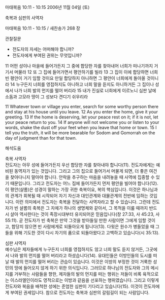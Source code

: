 마태복음 10:11 - 10:15 
2006년 11월 04일 (토)

축복과 심판의 사역자



마태복음 10:11 - 10:15 / 새찬송가 268 장


관찰질문
- 전도자의 자세는 어떠해야 합니까?
- 전도자에게 부여된 권위는 무엇입니까?

11 어떤 성이나 마을에 들어가든지 그 중에 합당한 자를 찾아내어 너희가 떠나기까지 거기서 머물라 12 또 그 집에 들어가면서 평안하기를 빌라 13 그 집이 이에 합당하면 너희 빈 평안이 거기 임할 것이요 만일 합당하지 아니하면 그 평안이 너희에게 돌아올 것이니라 14 누구든지 너희를 영접하지도 아니하고 너희 말을 듣지도 아니하거든 그 집이나 성에서 나가 너희 발의 먼지를 떨어 버리라 15 내가 진실로 너희에게 이르노니 심판 날에 소돔과 고모라 땅이 그 성보다 견디기 쉬우리라  

11  Whatever town or village you enter, search for some worthy person there and stay at his house until you leave. 12  As you enter the home, give it your greeting. 13  If the home is deserving, let your peace rest on it; if it is not, let your peace return to you. 14  If anyone will not welcome you or listen to your words, shake the dust off your feet when you leave that home or town. 15  I tell you the truth, it will be more bearable for Sodom and Gomorrah on the day of judgment than for that town.

해석도움





축복 사역자  
전도자는 아무 성에 들어가든지 우선 합당한 자를 찾아내야 합니다(11). 전도자에게는 예비된 동역자가 있는 것입니다. 그리고 그의 집으로 들어가서 머물게 되면, 더 좋은 여건을 찾아다니지 말아야 합니다. 안락을 추구하는 마음을 내려놓을 때 사역에 집중할 수 있기 때문입니다. 그리고 전도자는 어느 집에 들어가든지 먼저 평안을 빌어야 합니다(12). 이 평안(샬롬)은 성경이 말하는 가장 귀한 축복이요, 복의 핵심입니다. 이것은 하나님과의 관계가 회복될 때 시작되어 자기 자신과 대인관계와 대물관계의 전반에 임하는 것입니다. 이런 의미에서 전도자는 축복을 전달하는 사역자라고 할 수 있습니다. 그런데 전도자가 빈 샬롬의 축복은 그 자체가 하나의 생명체와 같아서, 그 목적을 이룰 때까지 반드시 살아 역사한다는 것이 족장시대부터 유지되어온 믿음입니다(창 27:33, 사 45:23, 사 55:11). 곧 전도자가 빈 축복은 만약 그것을 받아들일 만한 사람이면 그에게 임할 것이고, 합당치 않으면 빈 사람에게로 되돌아오게 됩니다(13). 다윗은 원수가 병들었을 때 그들을 위해 기도한 것이 다시 자기의  품으로 되돌아왔다고 고백하고 있습니다(시 35:13).   

심판 사역자  
예수님은 제자들에게 누구든지 너희를 영접하지도 않고 너희 말도 듣지 않거든, 그곳에서 나와 발의 먼지를 떨어 버리라고 하셨습니다(14). 유대인들은 이방인들의 도시를 떠날 때 발의 먼지를 떨어 버리는 관습이 있습니다. 이것은 이방의 부정한 것이 거룩한 성민의 땅에 들어오지 않게 하기 위한 의식입니다. 그러므로 하나님의 전도자와 그의 메시지를 거부하는 사람들을 향한, 제자들의 발의 먼지를 떠는 행위는 저들이 비록 육적으로는 이스라엘인이라도 영적으로는 이방과 같음을 선포하는 행위였습니다. 그리고 이렇게 전도자와 복음을 배척한 성에는 준엄한 심판이 기다리고 있습니다(15). 이것이 전도자에게 부여된 권세입니다. 참으로 전도자는 축복과 심판의 갈림길이 되는 사람입니다.